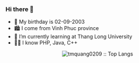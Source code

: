 ### Hi there 👋
- 🎂 My birthday is 02-09-2003
- 🏙️ I come from Vinh Phuc province
- 🌱 I’m currently learning at Thang Long University
- 🧑‍💻 I know PHP, Java, C++
<p align="center"><img src="https://github-readme-stats.vercel.app/api/top-langs/?username=tmquang0209&langs_count=20&theme=tokyonight&layout=compact" alt="tmquang0209 :: Top Langs" /></p>
